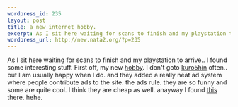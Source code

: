 ```yaml
--- 
wordpress_id: 235
layout: post
title: a new internet hobby.
excerpt: As I sit here waiting for scans to finish and my playstation to arrive.. I found some interesting stuff. First off, my new hobby. I don't goto kuro5hin often.. but I am usually happy when I do. and they added a really neat ad system where people contribute ads to the site. the ads rule. they are so...
wordpress_url: http://new.nata2.org/?p=235
---
```

As I sit here waiting for scans to finish and my playstation to arrive.. I found some interesting stuff. First off, my new <a href="http://www.kuro5hin.org/section/advertisements">hobby</a>. I don't goto <a href="http://www.kuro5hin.org">kuro5hin</a> often.. but I am usually happy when I do. and they added a really neat ad system where people contribute ads to the site. the ads rule. they are so funny and some are quite cool. I think they are cheap as well. anayway I found <a href="http://newtown.hi-ho.ne.jp/raibo/raidersei/image/agency/cm/mouse.swf">this</a> there. hehe.

